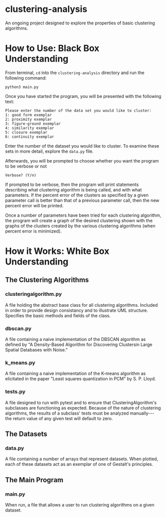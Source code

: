 # clustering-analysis
An ongoing project designed to explore the properties of basic clustering algorithms.

# How to Use: **Black Box Understanding**
From terminal, `cd` into the `clustering-analysis` directory and run the following command:
```
python3 main.py
```

Once you have started the program, you will be presented with the following text:
```
Please enter the number of the data set you would like to cluster:
1: good form exemplar
2: proximity exemplar
3: figure-ground exemplar
4: similarity exemplar
5: closure exemplar
6: continuity exemplar
```
Enter the number of the dataset you would like to cluster. To examine these sets in more detail, explore the `data.py` file.

Afterwards, you will be prompted to choose whether you want the program to be verbose or not
```
Verbose? (Y/n)
```
If prompted to be verbose, then the program will print statements describing what clustering algorithm is being called, and with what parameters. If the percent error of the clusters as specified by a given parameter call is better than that of a previous parameter call, then the new percent error will be printed.

Once a number of parameters have been tried for each clustering algorithm, the program will create a graph of the desired clustering shown with the graphs of the clusters created by the various clustering algorithms (when percent error is minimized).

# How it Works: **White Box Understanding**
## The Clustering Algorithms 
### clusteringalgorithm.py
A file holding the abstract base class for all clustering algorithms. Included in order to provide design consistancy and to illustrate UML structure. Specifies the basic methods and fields of the class.
### dbscan.py
A file containing a naive implementation of the DBSCAN algorithm as defined by "A Density-Based Algorithm for Discovering Clustersin Large Spatial Databases with Noise." 
### k_means.py
A file containing a naive implementation of the K-means algorithm as elicitated in the paper "Least squares quantization in PCM" by S. P. Lloyd.
### tests.py
A file designed to run with pytest and to ensure that ClusteringAlgorithm's subclasses are functioning as expected. Because of the nature of clustering algorithms, the results of a subclass' tests must be analyzed manually--- the return value of any given test will default to zero.
## The Datasets
### data.py
A file containing a number of arrays that represent datasets. When plotted, each of these datasets act as an exemplar of one of Gestalt's principles.
## The Main Program
### main.py
When run, a file that allows a user to run clustering algorithms on a given dataset.
